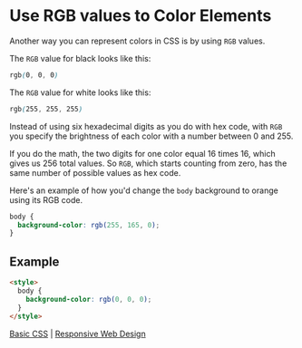 # Use RGB values to Color Elements

Another way you can represent colors in CSS is by using `RGB` values.

The `RGB` value for black looks like this:

```css
rgb(0, 0, 0)
```

The `RGB` value for white looks like this:

```css
rgb(255, 255, 255)
```

Instead of using six hexadecimal digits as you do with hex code, with `RGB` you specify the brightness of each color with a number between 0 and 255.

If you do the math, the two digits for one color equal 16 times 16, which gives us 256 total values. So `RGB`, which starts counting from zero, has the same number of possible values as hex code.

Here's an example of how you'd change the `body` background to orange using its RGB code.

```css
body {
  background-color: rgb(255, 165, 0);
}
```

## Example

```html
<style>
  body {
    background-color: rgb(0, 0, 0);
  }
</style>
```

[Basic CSS](../basic-css.md) | [Responsive Web Design](../../responsive-web-design.md)
